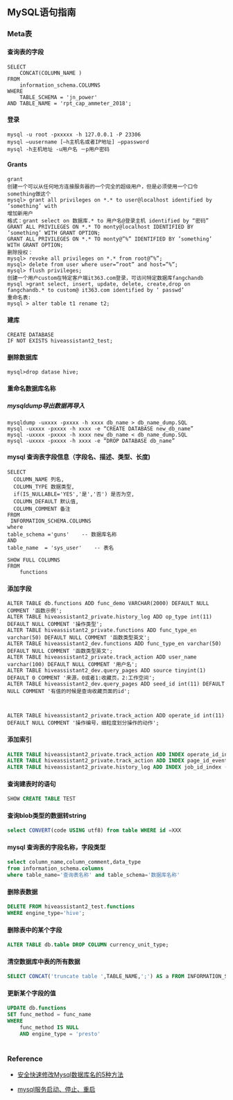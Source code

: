 ##  MySQL语句指南

### Meta表

#### 查询表的字段

```mysql
SELECT
    CONCAT(COLUMN_NAME )
FROM
    information_schema.COLUMNS
WHERE
    TABLE_SCHEMA = 'jn_power'
AND TABLE_NAME = 'rpt_cap_ammeter_2018';
```



#### 登录

```shell
mysql -u root -pxxxxx -h 127.0.0.1 -P 23306
mysql –uusername [–h主机名或者IP地址] –ppassword
mysql -h主机地址 -u用户名 －p用户密码 
```





#### Grants

```linux
grant
创建一个可以从任何地方连接服务器的一个完全的超级用户，但是必须使用一个口令something做这个
mysql> grant all privileges on *.* to user@localhost identified by ’something’ with
增加新用户
格式：grant select on 数据库.* to 用户名@登录主机 identified by “密码”
GRANT ALL PRIVILEGES ON *.* TO monty@localhost IDENTIFIED BY ’something’ WITH GRANT OPTION;
GRANT ALL PRIVILEGES ON *.* TO monty@”%” IDENTIFIED BY ’something’ WITH GRANT OPTION;
删除授权：
mysql> revoke all privileges on *.* from root@”%”;
mysql> delete from user where user=”root” and host=”%”;
mysql> flush privileges;
创建一个用户custom在特定客户端it363.com登录，可访问特定数据库fangchandb
mysql >grant select, insert, update, delete, create,drop on fangchandb.* to custom@ it363.com identified by ‘ passwd’
重命名表:
mysql > alter table t1 rename t2;
```







#### 建库

```mysql
CREATE DATABASE
IF NOT EXISTS hiveassistant2_test;
```



#### 删除数据库

```mysql
mysql>drop datase hive;
```





#### 重命名数据库名称

#####  **mysqldump导出数据再导入**

```mysql
mysqldump -uxxxx -pxxxx -h xxxx db_name > db_name_dump.SQL
mysql -uxxxx -pxxxx -h xxxx -e “CREATE DATABASE new_db_name”
mysql -uxxxx -pxxxx -h xxxx new_db_name < db_name_dump.SQL
mysql -uxxxx -pxxxx -h xxxx -e “DROP DATABASE db_name”
```



#### mysql 查询表字段信息（字段名、描述、类型、长度)

```mysql
SELECT 
  COLUMN_NAME 列名, 
  COLUMN_TYPE 数据类型, 
  if(IS_NULLABLE='YES','是','否') 是否为空,
  COLUMN_DEFAULT 默认值,
  COLUMN_COMMENT 备注
FROM 
 INFORMATION_SCHEMA.COLUMNS 
where 
table_schema ='guns'    -- 数据库名称 
AND 
table_name  = 'sys_user'    -- 表名
```



```mysql
SHOW FULL COLUMNS 
FROM
	functions
```



#### 添加字段

```mysql
ALTER TABLE db.functions ADD func_demo VARCHAR(2000) DEFAULT NULL COMMENT '函数示例';
ALTER TABLE hiveassistant2_private.history_log ADD op_type int(11) DEFAULT NULL COMMENT '操作类型';
ALTER TABLE hiveassistant2_private.functions ADD func_type_en varchar(50) DEFAULT NULL COMMENT '函数类型英文';
ALTER TABLE hiveassistant2_dev.functions ADD func_type_en varchar(50) DEFAULT NULL COMMENT '函数类型英文';
ALTER TABLE hiveassistant2_private.track_action ADD user_name varchar(100) DEFAULT NULL COMMENT '用户名';
ALTER TABLE hiveassistant2_dev.query_pages ADD source tinyint(1) DEFAULT 0 COMMENT '来源，0或者1:收藏页，2:工作空间';
ALTER TABLE hiveassistant2_dev.query_pages ADD seed_id int(11) DEFAULT NULL COMMENT '有值的时候是查询收藏页面的id';



ALTER TABLE hiveassistant2_private.track_action ADD operate_id int(11) DEFAULT NULL COMMENT '操作编号，细粒度划分操作的动作';
```

#### 添加索引

```sql
ALTER TABLE hiveassistant2_private.track_action ADD INDEX operate_id_index (operate_id);
ALTER TABLE hiveassistant2_private.track_action ADD INDEX page_id_event_type_index (page_id,event_type);
ALTER TABLE hiveassistant2_private.history_log ADD INDEX job_id_index (job_id);

```











#### 查询建表时的语句

```sql
SHOW CREATE TABLE TEST
```

#### 查询blob类型的数据转string

```sql
select CONVERT(code USING utf8) from table WHERE id =XXX
```



#### mysql 查询表的字段名称，字段类型

```sql
select column_name,column_comment,data_type 
from information_schema.columns 
where table_name='查询表名称' and table_schema='数据库名称'
```



#### 删除表数据

```sql
DELETE FROM hiveassistant2_test.functions
WHERE engine_type='hive';
```

#### 删除表中的某个字段

```sql
ALTER TABLE db.table DROP COLUMN currency_unit_type;
```



#### 清空数据库中表的所有数据

```sql
SELECT CONCAT('truncate table ',TABLE_NAME,';') AS a FROM INFORMATION_SCHEMA.TABLES WHERE TABLE_SCHEMA = 'data_studio_dev' ;
```







#### 更新某个字段的值

```sql
UPDATE db.functions 
SET func_method = func_name
WHERE
	func_method IS NULL 
	AND engine_type = 'presto'
```









# 











### Reference

- [安全快速修改Mysql数据库名的5种方法](https://m.jb51.net/article/49293.htm)

- [mysql服务启动、停止、重启](https://www.cnblogs.com/lhj588/p/3268614.html)



